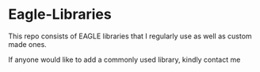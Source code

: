 # Eagle-Libraries

This repo consists of EAGLE libraries that I regularly use as well as custom made ones.

If anyone would like to add a commonly used library, kindly contact me

